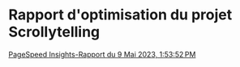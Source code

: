 # Rapport d'optimisation du projet Scrollytelling

[PageSpeed Insights-Rapport du 9 Mai 2023, 1:53:52 PM](https://pagespeed.web.dev/analysis/https-alexisbolduc1-github-io-Alexis_Bolduc-scrollytelling/9zvemma2ry?form_factor=desktop)
